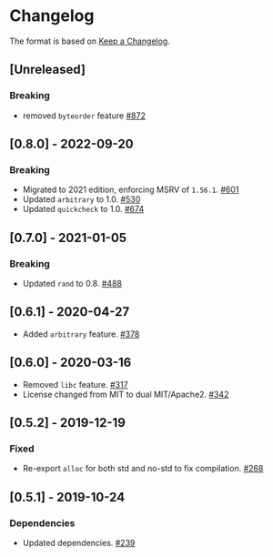 # Changelog

The format is based on [Keep a Changelog].

[Keep a Changelog]: http://keepachangelog.com/en/1.0.0/

## [Unreleased]
### Breaking
- removed `byteorder` feature [#872](https://github.com/paritytech/parity-common/pull/872)

## [0.8.0] - 2022-09-20
### Breaking
- Migrated to 2021 edition, enforcing MSRV of `1.56.1`. [#601](https://github.com/paritytech/parity-common/pull/601)
- Updated `arbitrary` to 1.0. [#530](https://github.com/paritytech/parity-common/pull/530)
- Updated `quickcheck` to 1.0. [#674](https://github.com/paritytech/parity-common/pull/674)

## [0.7.0] - 2021-01-05
### Breaking
- Updated `rand` to 0.8. [#488](https://github.com/paritytech/parity-common/pull/488)

## [0.6.1] - 2020-04-27
- Added `arbitrary` feature. [#378](https://github.com/paritytech/parity-common/pull/378)

## [0.6.0] - 2020-03-16
- Removed `libc` feature. [#317](https://github.com/paritytech/parity-common/pull/317)
- License changed from MIT to dual MIT/Apache2. [#342](https://github.com/paritytech/parity-common/pull/342)

## [0.5.2] - 2019-12-19
### Fixed
- Re-export `alloc` for both std and no-std to fix compilation. [#268](https://github.com/paritytech/parity-common/pull/268)

## [0.5.1] - 2019-10-24
### Dependencies
- Updated dependencies. [#239](https://github.com/paritytech/parity-common/pull/239)
